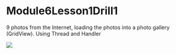 # Module6Lesson1Drill1

9 photos from the Internet, loading the photos into a photo gallery (GridView).
Using Thread and
Handler

<img src = "https://user-images.githubusercontent.com/102150516/198237996-5c88e6f7-ad6d-484c-b396-e92e15c76c87.jpg" witdh = 300>